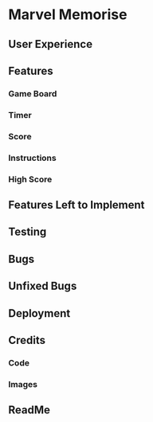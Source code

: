 # Marvel Memorise

## User Experience

## Features

### Game Board
### Timer
### Score
### Instructions
### High Score

## Features Left to Implement

## Testing

## Bugs

## Unfixed Bugs

## Deployment

## Credits

### Code

### Images

## ReadMe

